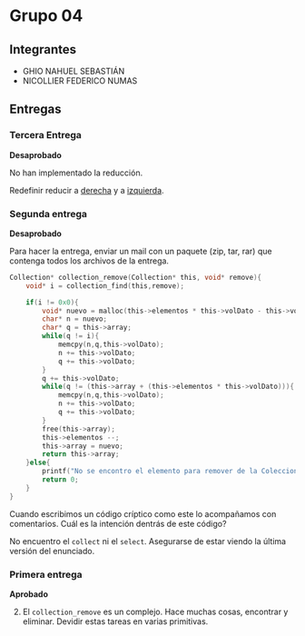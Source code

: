 # Grupo 04

## Integrantes

* GHIO NAHUEL SEBASTIÁN
* NICOLLIER FEDERICO NUMAS

## Entregas

### Tercera Entrega

**Desaprobado**

No han implementado la reducción.

Redefinir reducir a [derecha](https://developer.mozilla.org/en-US/docs/Web/JavaScript/Reference/Global_Objects/Array/ReduceRight?v=example) y a [izquierda](https://developer.mozilla.org/en-US/docs/Web/JavaScript/Reference/Global_Objects/Array/reduce?v=example).

### Segunda entrega

**Desaprobado**

Para hacer la entrega, enviar un mail con un paquete (zip, tar, rar) que contenga todos los archivos de la entrega. 

```c
Collection* collection_remove(Collection* this, void* remove){
	void* i = collection_find(this,remove);

	if(i != 0x0){
		void* nuevo = malloc(this->elementos * this->volDato - this->volDato);
		char* n = nuevo;
		char* q = this->array;
		while(q != i){
			memcpy(n,q,this->volDato);
			n += this->volDato;
			q += this->volDato;
		}
		q += this->volDato;
		while(q != (this->array + (this->elementos * this->volDato))){
			memcpy(n,q,this->volDato);
			n += this->volDato;
			q += this->volDato;
		}
		free(this->array);
		this->elementos --;
		this->array = nuevo;
		return this->array;
	}else{
		printf("No se encontro el elemento para remover de la Coleccion\n");
		return 0;
	}
}

```

Cuando escribimos un código críptico como este lo acompañamos con comentarios.  Cuál es la intención dentrás de este código?

No encuentro el ```collect``` ni el ```select```.  Asegurarse de estar viendo la última versión del enunciado.


### Primera entrega

**Aprobado**

2. El ```collection_remove``` es un complejo.  Hace muchas cosas, encontrar y eliminar. Devidir estas tareas en varias primitivas.

